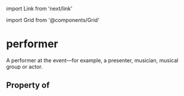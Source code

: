 import Link from 'next/link'
  
import Grid from '@components/Grid'

# performer

A performer at the event&#x2014;for example, a presenter, musician, musical group or actor.

## Property of




